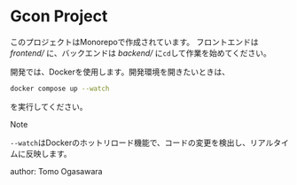 # Gcon Project

このプロジェクトはMonorepoで作成されています。
フロントエンドは *frontend/* に、バックエンドは *backend/* に`cd`して作業を始めてください。

開発では、Dockerを使用します。開発環境を開きたいときは、

```bash
docker compose up --watch
```

を実行してください。

> [!NOTE]
`--watch`はDockerのホットリロード機能で、コードの変更を検出し、リアルタイムに反映します。

author: Tomo Ogasawara
